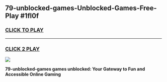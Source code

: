 
## 79-unblocked-games-Unblocked-Games-Free-Play #1fl0f
<h3>
<a href="https://us.freeplayer.one?title=79-unblocked-games&ref=9M">CLICK TO PLAY</a></h3>
<hr>

<h3>
<a href="https://us.freeplayer.one?title=79-unblocked-games&ref=9M">CLICK 2 PLAY</a>
  
</h3>

<a href="https://us.freeplayer.one?title=79-unblocked-games&ref=9M"><img src="https://clearcache.store/games.png"></a>


**79-unblocked-games games unblocked: Your Gateway to Fun and Accessible Online Gaming**
